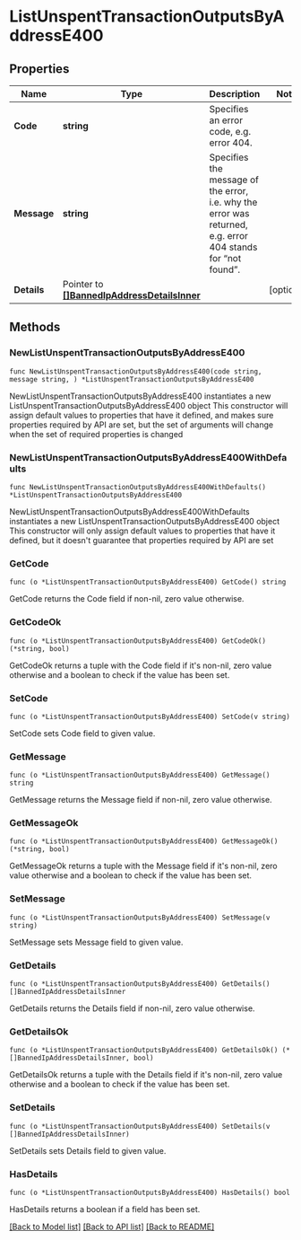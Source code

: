 # ListUnspentTransactionOutputsByAddressE400

## Properties

Name | Type | Description | Notes
------------ | ------------- | ------------- | -------------
**Code** | **string** | Specifies an error code, e.g. error 404. | 
**Message** | **string** | Specifies the message of the error, i.e. why the error was returned, e.g. error 404 stands for “not found”. | 
**Details** | Pointer to [**[]BannedIpAddressDetailsInner**](BannedIpAddressDetailsInner.md) |  | [optional] 

## Methods

### NewListUnspentTransactionOutputsByAddressE400

`func NewListUnspentTransactionOutputsByAddressE400(code string, message string, ) *ListUnspentTransactionOutputsByAddressE400`

NewListUnspentTransactionOutputsByAddressE400 instantiates a new ListUnspentTransactionOutputsByAddressE400 object
This constructor will assign default values to properties that have it defined,
and makes sure properties required by API are set, but the set of arguments
will change when the set of required properties is changed

### NewListUnspentTransactionOutputsByAddressE400WithDefaults

`func NewListUnspentTransactionOutputsByAddressE400WithDefaults() *ListUnspentTransactionOutputsByAddressE400`

NewListUnspentTransactionOutputsByAddressE400WithDefaults instantiates a new ListUnspentTransactionOutputsByAddressE400 object
This constructor will only assign default values to properties that have it defined,
but it doesn't guarantee that properties required by API are set

### GetCode

`func (o *ListUnspentTransactionOutputsByAddressE400) GetCode() string`

GetCode returns the Code field if non-nil, zero value otherwise.

### GetCodeOk

`func (o *ListUnspentTransactionOutputsByAddressE400) GetCodeOk() (*string, bool)`

GetCodeOk returns a tuple with the Code field if it's non-nil, zero value otherwise
and a boolean to check if the value has been set.

### SetCode

`func (o *ListUnspentTransactionOutputsByAddressE400) SetCode(v string)`

SetCode sets Code field to given value.


### GetMessage

`func (o *ListUnspentTransactionOutputsByAddressE400) GetMessage() string`

GetMessage returns the Message field if non-nil, zero value otherwise.

### GetMessageOk

`func (o *ListUnspentTransactionOutputsByAddressE400) GetMessageOk() (*string, bool)`

GetMessageOk returns a tuple with the Message field if it's non-nil, zero value otherwise
and a boolean to check if the value has been set.

### SetMessage

`func (o *ListUnspentTransactionOutputsByAddressE400) SetMessage(v string)`

SetMessage sets Message field to given value.


### GetDetails

`func (o *ListUnspentTransactionOutputsByAddressE400) GetDetails() []BannedIpAddressDetailsInner`

GetDetails returns the Details field if non-nil, zero value otherwise.

### GetDetailsOk

`func (o *ListUnspentTransactionOutputsByAddressE400) GetDetailsOk() (*[]BannedIpAddressDetailsInner, bool)`

GetDetailsOk returns a tuple with the Details field if it's non-nil, zero value otherwise
and a boolean to check if the value has been set.

### SetDetails

`func (o *ListUnspentTransactionOutputsByAddressE400) SetDetails(v []BannedIpAddressDetailsInner)`

SetDetails sets Details field to given value.

### HasDetails

`func (o *ListUnspentTransactionOutputsByAddressE400) HasDetails() bool`

HasDetails returns a boolean if a field has been set.


[[Back to Model list]](../README.md#documentation-for-models) [[Back to API list]](../README.md#documentation-for-api-endpoints) [[Back to README]](../README.md)


